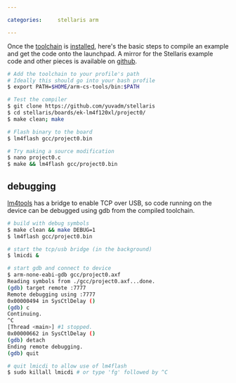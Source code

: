 ```yaml
---

categories:     stellaris arm

---
```


Once the [toolchain] is [installed], here's the basic steps to compile an example and get the code onto the launchpad.  A mirror for the Stellaris example code and other pieces is available on [github].

[toolchain]: https://github.com/jsnyder/arm-eabi-toolchain
[installed]: /blog/compiling-the-stellaris-toolchain
[github]: https://github.com/yuvadm/stellaris


``` sh
# Add the toolchain to your profile's path
# Ideally this should go into your bash profile
$ export PATH=$HOME/arm-cs-tools/bin:$PATH

# Test the compiler
$ git clone https://github.com/yuvadm/stellaris
$ cd stellaris/boards/ek-lm4f120xl/project0/
$ make clean; make

# Flash binary to the board
$ lm4flash gcc/project0.bin

# Try making a source modification
$ nano project0.c
$ make && lm4flash gcc/project0.bin
```

## debugging

[lm4tools] has a bridge to enable TCP over USB, so code running on the device can be debugged using gdb from the compiled toolchain.

[lm4tools]: https://github.com/utzig/lm4tools

``` sh
# build with debug symbols
$ make clean && make DEBUG=1
$ lm4flash gcc/project0.bin

# start the tcp/usb bridge (in the background)
$ lmicdi &

# start gdb and connect to device
$ arm-none-eabi-gdb gcc/project0.axf
Reading symbols from ./gcc/project0.axf...done.
(gdb) target remote :7777
Remote debugging using :7777
0x00000494 in SysCtlDelay ()
(gdb) c
Continuing.
^C
[Thread <main>] #1 stopped.
0x00000662 in SysCtlDelay ()
(gdb) detach
Ending remote debugging.
(gdb) quit

# quit lmicdi to allow use of lm4flash
$ sudo killall lmicdi # or type 'fg' followed by ^C
```
